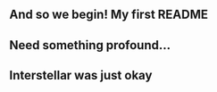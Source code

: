 ## And so we begin! My first README ##
## Need something profound... ##
## Interstellar was just okay ##
